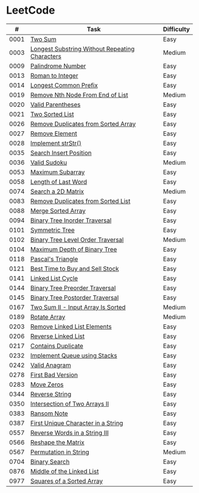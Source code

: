 # LeetCode
| # | Task | Difficulty | 
|---| ---- | ---------- | 
|0001|[Two Sum](https://github.com/1JigSaW/LeetCode/blob/master/0001_TwoSum.py)|Easy|
|0003|[Longest Substring Without Repeating Characters](https://github.com/1JigSaW/LeetCode/blob/master/0003_LongestSubstringWithoutRepeatingCharacters.py)|Medium|
|0009|[Palindrome Number](https://github.com/1JigSaW/LeetCode/blob/master/0009_PalindromeNumber.py.py)|Easy|
|0013|[Roman to Integer](https://github.com/1JigSaW/LeetCode/blob/master/0013_RomanToInteger.py)|Easy|
|0014|[Longest Common Prefix](https://github.com/1JigSaW/LeetCode/blob/master/0014_LongestCommonPrefix.py)|Easy|
|0019|[Remove Nth Node From End of List](https://github.com/1JigSaW/LeetCode/blob/master/0019_RemoveNthNodeFromEndOfList.py)|Medium|
|0020|[Valid Parentheses](https://github.com/1JigSaW/LeetCode/blob/master/0020_ValidParentheses.py)|Easy|
|0021|[Two Sorted List](https://github.com/1JigSaW/LeetCode/blob/master/0021_TwoSortedList.py)|Easy|
|0026|[Remove Duplicates from Sorted Array](https://github.com/1JigSaW/LeetCode/blob/master/0026_RemoveDuplicatesFromSortedArray.py)|Easy|
|0027|[Remove Element](https://github.com/1JigSaW/LeetCode/blob/master/0027_RemoveElement.py)|Easy|
|0028|[Implement strStr()](https://github.com/1JigSaW/LeetCode/blob/master/0028_Implement_strStr.py)|Easy|
|0035|[Search Insert Position](https://github.com/1JigSaW/LeetCode/blob/master/0035_ISearchInsertPosition.py)|Easy|
|0036|[Valid Sudoku](https://github.com/1JigSaW/LeetCode/blob/master/0036_ValidSudoku.py)|Medium|
|0053|[Maximum Subarray](https://github.com/1JigSaW/LeetCode/blob/master/0053_MaximumSubarray.py)|Easy|
|0058|[Length of Last Word](https://github.com/1JigSaW/LeetCode/blob/master/0058_LengthOfLastWord.py)|Easy|
|0074|[Search a 2D Matrix](https://github.com/1JigSaW/LeetCode/blob/master/0074_SearchA2DMatrix.py)|Medium|
|0083|[Remove Duplicates from Sorted List](https://github.com/1JigSaW/LeetCode/blob/master/0083_RemoveDuplicatesFromSortedList.py)|Easy|
|0088|[Merge Sorted Array](https://github.com/1JigSaW/LeetCode/blob/master/0088_MergeSortedArray.py)|Easy|
|0094|[Binary Tree Inorder Traversal](https://github.com/1JigSaW/LeetCode/blob/master/0094_BinaryTreeInorderTraversal.py)|Easy|
|0101|[Symmetric Tree](https://github.com/1JigSaW/LeetCode/blob/master/0101_SymmetricTree.py)|Easy|
|0102|[Binary Tree Level Order Traversal](https://github.com/1JigSaW/LeetCode/blob/master/0102_BinaryTreeLevelOrderTraversal.py)|Medium|
|0104|[Maximum Depth of Binary Tree](https://github.com/1JigSaW/LeetCode/blob/master/0104_MaximumDepthOfBinaryTree.py)|Easy|
|0118|[Pascal's Triangle](https://github.com/1JigSaW/LeetCode/blob/master/0118_PascalTriangle.py)|Easy|
|0121|[Best Time to Buy and Sell Stock](https://github.com/1JigSaW/LeetCode/blob/master/0121_BestTimeToBuyAndSellStock.py)|Easy|
|0141|[Linked List Cycle](https://github.com/1JigSaW/LeetCode/blob/master/0141_LinkedListCycle.py)|Easy|
|0144|[Binary Tree Preorder Traversal](https://github.com/1JigSaW/LeetCode/blob/master/0144_BinaryTreePreorderTraversal.py)|Easy|
|0145|[Binary Tree Postorder Traversal](https://github.com/1JigSaW/LeetCode/blob/master/0145_BinaryTreePostorderTraversal.py)|Easy|
|0167|[Two Sum II - Input Array Is Sorted](https://github.com/1JigSaW/LeetCode/blob/master/0167_TwoSumII-InputArrayIsSorted.py)|Medium|
|0189|[Rotate Array](https://github.com/1JigSaW/LeetCode/blob/master/0189_RotateArray.py)|Medium|
|0203|[Remove Linked List Elements](https://github.com/1JigSaW/LeetCode/blob/master/0203_RemoveLinkedListElements.py)|Easy|
|0206|[Reverse Linked List](https://github.com/1JigSaW/LeetCode/blob/master/0206_ReverseLinkedList.py)|Easy|
|0217|[Contains Duplicate](https://github.com/1JigSaW/LeetCode/blob/master/0217_ContainsDuplicate.py)|Easy|
|0232|[Implement Queue using Stacks](https://github.com/1JigSaW/LeetCode/blob/master/0232_ImplementQueueUsingStacks.py)|Easy|
|0242|[Valid Anagram](https://github.com/1JigSaW/LeetCode/blob/master/0242_ValidAnagram.py)|Easy|
|0278|[First Bad Version](https://github.com/1JigSaW/LeetCode/blob/master/0278_FirstBadVersion.py)|Easy|
|0283|[Move Zeros](https://github.com/1JigSaW/LeetCode/blob/master/0283_MoveZeros.py)|Easy|
|0344|[Reverse String](https://github.com/1JigSaW/LeetCode/blob/master/0344_ReverseString.py)|Easy|
|0350|[Intersection of Two Arrays II](https://github.com/1JigSaW/LeetCode/blob/master/0350_IntersectionOfTwoArraysII.py)|Easy|
|0383|[Ransom Note](https://github.com/1JigSaW/LeetCode/blob/master/0383_RansomNote.py)|Easy|
|0387|[First Unique Character in a String](https://github.com/1JigSaW/LeetCode/blob/master/0387_FirstUniqueCharacterInAString.py)|Easy|
|0557|[Reverse Words in a String III](https://github.com/1JigSaW/LeetCode/blob/master/0557_ReverseWordsInAStringIII.py)|Easy|
|0566|[Reshape the Matrix](https://github.com/1JigSaW/LeetCode/blob/master/0566_ReshapeTheMatrix.py)|Easy|
|0567|[Permutation in String](https://github.com/1JigSaW/LeetCode/blob/master/0567_PermutationInString.py)|Medium|
|0704|[Binary Search](https://github.com/1JigSaW/LeetCode/blob/master/0704_BinarySearch.py)|Easy|
|0876|[Middle of the Linked List](https://github.com/1JigSaW/LeetCode/blob/master/0876_MiddleOfTheLinkedList.py)|Easy|
|0977|[Squares of a Sorted Array](https://github.com/1JigSaW/LeetCode/blob/master/0977_SquaresOfASortedArray.py)|Easy|
